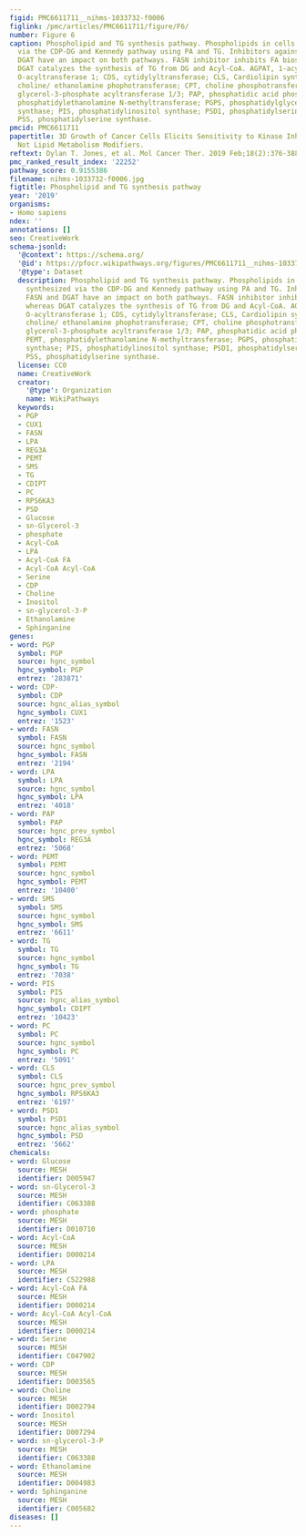 ```yaml
---
figid: PMC6611711__nihms-1033732-f0006
figlink: /pmc/articles/PMC6611711/figure/F6/
number: Figure 6
caption: Phospholipid and TG synthesis pathway. Phospholipids in cells can be synthesized
  via the CDP-DG and Kennedy pathway using PA and TG. Inhibitors against FASN and
  DGAT have an impact on both pathways. FASN inhibitor inhibits FA biosynthesis, whereas
  DGAT catalyzes the synthesis of TG from DG and Acyl-CoA. AGPAT, 1-acylglycerol-3-phosphate
  O-acyltransferase 1; CDS, cytidylyltransferase; CLS, Cardiolipin synthase; CPET,
  choline/ ethanolamine phophotransferase; CPT, choline phosphotransferase; GPAT1/3,
  glycerol-3-phosphate acyltransferase 1/3; PAP, phosphatidic acid phosphatase; PEMT,
  phosphatidylethanolamine N-methyltransferase; PGPS, phosphatidylglycerolphosphate
  synthase; PIS, phosphatidylinositol synthase; PSD1, phosphatidylserine decarboxylase;
  PSS, phosphatidylserine synthase.
pmcid: PMC6611711
papertitle: 3D Growth of Cancer Cells Elicits Sensitivity to Kinase Inhibitors but
  Not Lipid Metabolism Modifiers.
reftext: Dylan T. Jones, et al. Mol Cancer Ther. 2019 Feb;18(2):376-388.
pmc_ranked_result_index: '22252'
pathway_score: 0.9155386
filename: nihms-1033732-f0006.jpg
figtitle: Phospholipid and TG synthesis pathway
year: '2019'
organisms:
- Homo sapiens
ndex: ''
annotations: []
seo: CreativeWork
schema-jsonld:
  '@context': https://schema.org/
  '@id': https://pfocr.wikipathways.org/figures/PMC6611711__nihms-1033732-f0006.html
  '@type': Dataset
  description: Phospholipid and TG synthesis pathway. Phospholipids in cells can be
    synthesized via the CDP-DG and Kennedy pathway using PA and TG. Inhibitors against
    FASN and DGAT have an impact on both pathways. FASN inhibitor inhibits FA biosynthesis,
    whereas DGAT catalyzes the synthesis of TG from DG and Acyl-CoA. AGPAT, 1-acylglycerol-3-phosphate
    O-acyltransferase 1; CDS, cytidylyltransferase; CLS, Cardiolipin synthase; CPET,
    choline/ ethanolamine phophotransferase; CPT, choline phosphotransferase; GPAT1/3,
    glycerol-3-phosphate acyltransferase 1/3; PAP, phosphatidic acid phosphatase;
    PEMT, phosphatidylethanolamine N-methyltransferase; PGPS, phosphatidylglycerolphosphate
    synthase; PIS, phosphatidylinositol synthase; PSD1, phosphatidylserine decarboxylase;
    PSS, phosphatidylserine synthase.
  license: CC0
  name: CreativeWork
  creator:
    '@type': Organization
    name: WikiPathways
  keywords:
  - PGP
  - CUX1
  - FASN
  - LPA
  - REG3A
  - PEMT
  - SMS
  - TG
  - CDIPT
  - PC
  - RPS6KA3
  - PSD
  - Glucose
  - sn-Glycerol-3
  - phosphate
  - Acyl-CoA
  - LPA
  - Acyl-CoA FA
  - Acyl-CoA Acyl-CoA
  - Serine
  - CDP
  - Choline
  - Inositol
  - sn-glycerol-3-P
  - Ethanolamine
  - Sphinganine
genes:
- word: PGP
  symbol: PGP
  source: hgnc_symbol
  hgnc_symbol: PGP
  entrez: '283871'
- word: CDP-
  symbol: CDP
  source: hgnc_alias_symbol
  hgnc_symbol: CUX1
  entrez: '1523'
- word: FASN
  symbol: FASN
  source: hgnc_symbol
  hgnc_symbol: FASN
  entrez: '2194'
- word: LPA
  symbol: LPA
  source: hgnc_symbol
  hgnc_symbol: LPA
  entrez: '4018'
- word: PAP
  symbol: PAP
  source: hgnc_prev_symbol
  hgnc_symbol: REG3A
  entrez: '5068'
- word: PEMT
  symbol: PEMT
  source: hgnc_symbol
  hgnc_symbol: PEMT
  entrez: '10400'
- word: SMS
  symbol: SMS
  source: hgnc_symbol
  hgnc_symbol: SMS
  entrez: '6611'
- word: TG
  symbol: TG
  source: hgnc_symbol
  hgnc_symbol: TG
  entrez: '7038'
- word: PIS
  symbol: PIS
  source: hgnc_alias_symbol
  hgnc_symbol: CDIPT
  entrez: '10423'
- word: PC
  symbol: PC
  source: hgnc_symbol
  hgnc_symbol: PC
  entrez: '5091'
- word: CLS
  symbol: CLS
  source: hgnc_prev_symbol
  hgnc_symbol: RPS6KA3
  entrez: '6197'
- word: PSD1
  symbol: PSD1
  source: hgnc_alias_symbol
  hgnc_symbol: PSD
  entrez: '5662'
chemicals:
- word: Glucose
  source: MESH
  identifier: D005947
- word: sn-Glycerol-3
  source: MESH
  identifier: C063388
- word: phosphate
  source: MESH
  identifier: D010710
- word: Acyl-CoA
  source: MESH
  identifier: D000214
- word: LPA
  source: MESH
  identifier: C522988
- word: Acyl-CoA FA
  source: MESH
  identifier: D000214
- word: Acyl-CoA Acyl-CoA
  source: MESH
  identifier: D000214
- word: Serine
  source: MESH
  identifier: C047902
- word: CDP
  source: MESH
  identifier: D003565
- word: Choline
  source: MESH
  identifier: D002794
- word: Inositol
  source: MESH
  identifier: D007294
- word: sn-glycerol-3-P
  source: MESH
  identifier: C063388
- word: Ethanolamine
  source: MESH
  identifier: D004983
- word: Sphinganine
  source: MESH
  identifier: C005682
diseases: []
---
```


